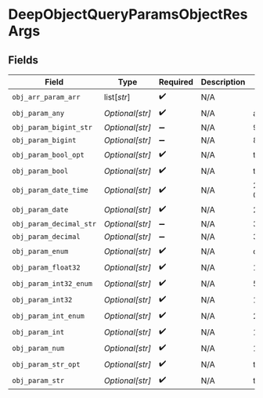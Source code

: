 # DeepObjectQueryParamsObjectResArgs


## Fields

| Field                          | Type                           | Required                       | Description                    | Example                        |
| ------------------------------ | ------------------------------ | ------------------------------ | ------------------------------ | ------------------------------ |
| `obj_arr_param_arr`            | list[*str*]                    | :heavy_check_mark:             | N/A                            |                                |
| `obj_param_any`                | *Optional[str]*                | :heavy_check_mark:             | N/A                            | any                            |
| `obj_param_bigint_str`         | *Optional[str]*                | :heavy_minus_sign:             | N/A                            | 9223372036854775808            |
| `obj_param_bigint`             | *Optional[str]*                | :heavy_minus_sign:             | N/A                            | 8821239038968084               |
| `obj_param_bool_opt`           | *Optional[str]*                | :heavy_check_mark:             | N/A                            | true                           |
| `obj_param_bool`               | *Optional[str]*                | :heavy_check_mark:             | N/A                            | true                           |
| `obj_param_date_time`          | *Optional[str]*                | :heavy_check_mark:             | N/A                            | 2020-01-01T00:00:00.000000001Z |
| `obj_param_date`               | *Optional[str]*                | :heavy_check_mark:             | N/A                            | 2020-01-01                     |
| `obj_param_decimal_str`        | *Optional[str]*                | :heavy_minus_sign:             | N/A                            | 3.14159265358979344719667586   |
| `obj_param_decimal`            | *Optional[str]*                | :heavy_minus_sign:             | N/A                            | 3.141592653589793              |
| `obj_param_enum`               | *Optional[str]*                | :heavy_check_mark:             | N/A                            | one                            |
| `obj_param_float32`            | *Optional[str]*                | :heavy_check_mark:             | N/A                            | 1.1                            |
| `obj_param_int32_enum`         | *Optional[str]*                | :heavy_check_mark:             | N/A                            | 55                             |
| `obj_param_int32`              | *Optional[str]*                | :heavy_check_mark:             | N/A                            | 1                              |
| `obj_param_int_enum`           | *Optional[str]*                | :heavy_check_mark:             | N/A                            | 2                              |
| `obj_param_int`                | *Optional[str]*                | :heavy_check_mark:             | N/A                            | 1                              |
| `obj_param_num`                | *Optional[str]*                | :heavy_check_mark:             | N/A                            | 1.1                            |
| `obj_param_str_opt`            | *Optional[str]*                | :heavy_check_mark:             | N/A                            | testOptional                   |
| `obj_param_str`                | *Optional[str]*                | :heavy_check_mark:             | N/A                            | test                           |